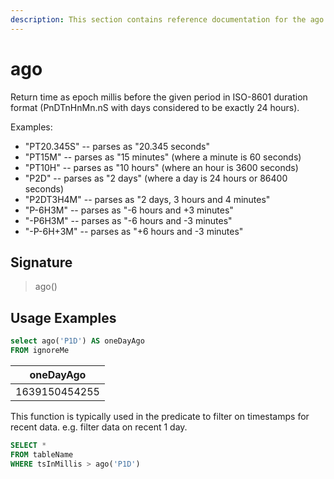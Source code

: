 ```yaml
---
description: This section contains reference documentation for the ago function.
---
```


# ago

Return time as epoch millis before the given period in ISO-8601 duration format (PnDTnHnMn.nS with days considered to be exactly 24 hours).

Examples:

* "PT20.345S" -- parses as "20.345 seconds"
* "PT15M" -- parses as "15 minutes" (where a minute is 60 seconds)
* "PT10H" -- parses as "10 hours" (where an hour is 3600 seconds)
* "P2D" -- parses as "2 days" (where a day is 24 hours or 86400 seconds)
* "P2DT3H4M" -- parses as "2 days, 3 hours and 4 minutes"
* "P-6H3M" -- parses as "-6 hours and +3 minutes"
* "-P6H3M" -- parses as "-6 hours and -3 minutes"
* "-P-6H+3M" -- parses as "+6 hours and -3 minutes"

## Signature

> ago()

## Usage Examples

```sql
select ago('P1D') AS oneDayAgo
FROM ignoreMe
```

| oneDayAgo     |
| ------------- |
| 1639150454255 |

This function is typically used in the predicate to filter on timestamps for recent data. e.g. filter data on recent 1 day.

```sql
SELECT * 
FROM tableName
WHERE tsInMillis > ago('P1D')
```
